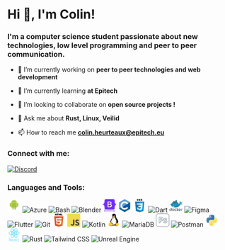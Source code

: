 # Hi 👋, I'm Colin!

### I'm a computer science student passionate about new technologies, low level programming and peer to peer communication.</h3>

- 🔭 I’m currently working on **peer to peer technologies and web development**

- 🌱 I’m currently learning **at Epitech**

- 👯 I’m looking to collaborate on **open source projects !**

- 💬 Ask me about **Rust, Linux, Veilid**

- 📫 How to reach me **colin.heurteaux@epitech.eu**

### Connect with me:
<a href="https://discord.com/users/463053641386033154"><img src="https://raw.githubusercontent.com/rahuldkjain/github-profile-readme-generator/master/src/images/icons/Social/discord.svg" alt="Discord" width="30" height="30"/></a>

### Languages and Tools:
<img src="https://raw.githubusercontent.com/devicons/devicon/master/icons/android/android-original-wordmark.svg" alt="Android" width="30" height="30"/> <img src="https://www.vectorlogo.zone/logos/microsoft_azure/microsoft_azure-icon.svg" alt="Azure" width="30" height="30"/> <img src="https://www.vectorlogo.zone/logos/gnu_bash/gnu_bash-icon.svg" alt="Bash" width="30" height="30"/> <img src="https://download.blender.org/branding/community/blender_community_badge_white.svg" alt="Blender" width="30" height="30"/> <img src="https://raw.githubusercontent.com/devicons/devicon/master/icons/bootstrap/bootstrap-plain-wordmark.svg" alt="Bootstrap" width="30" height="30"/> <img src="https://raw.githubusercontent.com/devicons/devicon/master/icons/c/c-original.svg" alt="C" width="30" height="30"/> <img src="https://raw.githubusercontent.com/devicons/devicon/master/icons/css3/css3-original-wordmark.svg" alt="CSS3" width="30" height="30"/> <img src="https://www.vectorlogo.zone/logos/dartlang/dartlang-icon.svg" alt="Dart" width="30" height="30"/> <img src="https://raw.githubusercontent.com/devicons/devicon/master/icons/docker/docker-original-wordmark.svg" alt="Docker" width="30" height="30"/> <img src="https://www.vectorlogo.zone/logos/figma/figma-icon.svg" alt="Figma" width="30" height="30"/> <img src="https://www.vectorlogo.zone/logos/flutterio/flutterio-icon.svg" alt="Flutter" width="30" height="30"/> <img src="https://www.vectorlogo.zone/logos/git-scm/git-scm-icon.svg" alt="Git" width="30" height="30"/> <img src="https://raw.githubusercontent.com/devicons/devicon/master/icons/html5/html5-original-wordmark.svg" alt="HTML5" width="30" height="30"/> <img src="https://raw.githubusercontent.com/devicons/devicon/master/icons/javascript/javascript-original.svg" alt="JavaScript" width="30" height="30"/> <img src="https://www.vectorlogo.zone/logos/kotlinlang/kotlinlang-icon.svg" alt="Kotlin" width="30" height="30"/> <img src="https://raw.githubusercontent.com/devicons/devicon/master/icons/linux/linux-original.svg" alt="Linux" width="30" height="30"/> <img src="https://www.vectorlogo.zone/logos/mariadb/mariadb-icon.svg" alt="MariaDB" width="30" height="30"/> <img src="https://raw.githubusercontent.com/devicons/devicon/master/icons/photoshop/photoshop-line.svg" alt="Photoshop" width="30" height="30"/> <img src="https://www.vectorlogo.zone/logos/getpostman/getpostman-icon.svg" alt="Postman" width="30" height="30"/> <img src="https://raw.githubusercontent.com/devicons/devicon/master/icons/python/python-original.svg" alt="Python" width="30" height="30"/> <img src="https://raw.githubusercontent.com/devicons/devicon/master/icons/react/react-original-wordmark.svg" alt="React" width="30" height="30"/> <img src="https://github.com/lecepin/rust-logo/raw/main/images/1660286946670.svg" alt="Rust" width="30" height="30"/> <img src="https://www.vectorlogo.zone/logos/tailwindcss/tailwindcss-icon.svg" alt="Tailwind CSS" width="30" height="30"/> <img src="https://raw.githubusercontent.com/kenangundogan/fontisto/036b7eca71aab1bef8e6a0518f7329f13ed62f6b/icons/svg/brand/unreal-engine.svg" alt="Unreal Engine" width="30" height="30"/>
